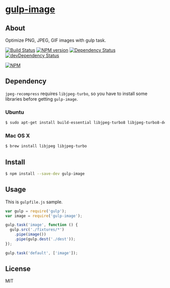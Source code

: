 # [gulp-image](https://npmjs.org/package/gulp-image)

## About

Optimize PNG, JPEG, GIF images with gulp task.

[![Build Status](https://travis-ci.org/1000ch/gulp-image.svg?branch=master)](https://travis-ci.org/1000ch/gulp-image)
[![NPM version](https://badge.fury.io/js/gulp-image.png)](http://badge.fury.io/js/gulp-image)
[![Dependency Status](https://david-dm.org/1000ch/gulp-image.png)](https://david-dm.org/1000ch/gulp-image)
[![devDependency Status](https://david-dm.org/1000ch/gulp-image/dev-status.png)](https://david-dm.org/1000ch/gulp-image#info=devDependencies)

[![NPM](https://nodei.co/npm/gulp-image.png)](https://nodei.co/npm/gulp-image/)

## Dependency

`jpeg-recompress` requires `libjpeg-turbo`, so you have to install some libraries before getting `gulp-image`.

### Ubuntu

```sh
$ sudo apt-get install build-essential libjpeg-turbo8 libjpeg-turbo8-dev
```

### Mac OS X

```sh
$ brew install libjpeg libjpeg-turbo
```

## Install

```sh
$ npm install --save-dev gulp-image
```

## Usage

This is `gulpfile.js` sample.

```js
var gulp = require('gulp');
var image = require('gulp-image');

gulp.task('image', function () {
  gulp.src('./fixtures/*')
    .pipe(image())
    .pipe(gulp.dest('./dest'));
});

gulp.task('default', ['image']);
```

## License

MIT